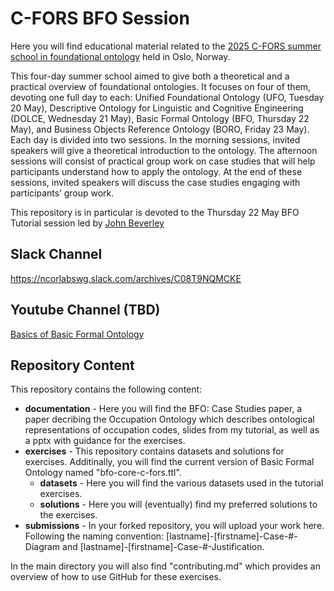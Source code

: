 # C-FORS BFO Session
Here you will find educational material related to the [2025 C-FORS summer school in foundational ontology](https://www.hf.uio.no/ifikk/english/research/projects/c-fors/events/conferences/summer-school-in-foundational-ontology.html) held in Oslo, Norway. 

This four-day summer school aimed to give both a theoretical and a practical overview  of foundational ontologies. It focuses on four of them, devoting one full day to each: Unified Foundational Ontology (UFO, Tuesday 20 May), Descriptive Ontology for Linguistic and Cognitive Engineering (DOLCE, Wednesday 21 May), Basic Formal Ontology (BFO, Thursday 22 May), and Business Objects Reference Ontology (BORO, Friday 23 May). Each day is divided into two sessions. In the morning sessions, invited speakers will give a theoretical introduction to the ontology. The afternoon sessions will consist of practical group work on case studies that will help participants understand how to apply the ontology. At the end of these sessions, invited speakers will discuss the case studies engaging with participants’ group work.

This repository is in particular is devoted to the Thursday 22 May BFO Tutorial session led by [John Beverley](https:johnbeverley.com)

## Slack Channel
https://ncorlabswg.slack.com/archives/C08T9NQMCKE 

## Youtube Channel (TBD)

[Basics of Basic Formal Ontology]()

## Repository Content
This repository contains the following content: 
* **documentation** - Here you will find the BFO: Case Studies paper, a paper decribing the Occupation Ontology which describes ontological representations of occupation codes, slides from my tutorial, as well as a pptx with guidance for the exercises. 
* **exercises** - This repository contains datasets and solutions for exercises. Additinally, you will find the current version of Basic Formal Ontology named "bfo-core-c-fors.ttl".
    * **datasets** - Here you will find the various datasets used in the tutorial exercises. 
    * **solutions** - Here you will (eventually) find my preferred solutions to the exercises. 
* **submissions** - In your forked repository, you will upload your work here. Following the naming convention: [lastname]-[firstname]-Case-#-Diagram and [lastname]-[firstname]-Case-#-Justification. 

In the main directory you will also find "contributing.md" which provides an overview of how to use GitHub for these exercises. 